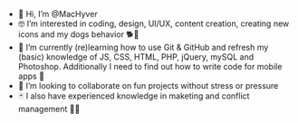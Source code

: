 - 👋 Hi, I’m @MacHyver
- 🤓 I’m interested in coding, design, UI/UX, content creation, creating new icons and my dogs behavior 🐕🧐
- 🌱 I’m currently (re)learning how to use Git & GitHub and refresh my (basic) knowledge of JS, CSS, HTML, PHP, jQuery, mySQL and Photoshop.  Additionally I need to find out how to write code for mobile apps 🤔
- 💞️ I’m looking to collaborate on fun projects without stress or pressure 
- 🃏 I also have experienced knowledge in maketing and conflict management 👍🏾
<!---
MacHyver/MacHyver is a ✨ special ✨ repository because its `README.md` (this file) appears on your GitHub profile.
You can click the Preview link to take a look at your changes.
--->
